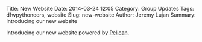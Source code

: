 Title: New Website
Date: 2014-03-24 12:05
Category: Group Updates
Tags: dfwpythoneers, website
Slug: new-website
Author: Jeremy Lujan
Summary: Introducing our new website

Introducing our new website powered by [Pelican](http://docs.getpelican.com/).